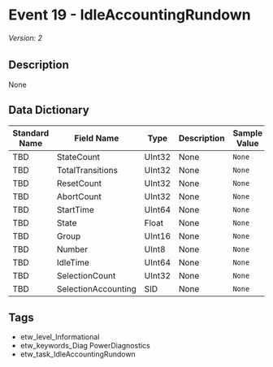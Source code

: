 # Event 19 - IdleAccountingRundown
###### Version: 2

## Description
None

## Data Dictionary
|Standard Name|Field Name|Type|Description|Sample Value|
|---|---|---|---|---|
|TBD|StateCount|UInt32|None|`None`|
|TBD|TotalTransitions|UInt32|None|`None`|
|TBD|ResetCount|UInt32|None|`None`|
|TBD|AbortCount|UInt32|None|`None`|
|TBD|StartTime|UInt64|None|`None`|
|TBD|State|Float|None|`None`|
|TBD|Group|UInt16|None|`None`|
|TBD|Number|UInt8|None|`None`|
|TBD|IdleTime|UInt64|None|`None`|
|TBD|SelectionCount|UInt32|None|`None`|
|TBD|SelectionAccounting|SID|None|`None`|

## Tags
* etw_level_Informational
* etw_keywords_Diag PowerDiagnostics
* etw_task_IdleAccountingRundown